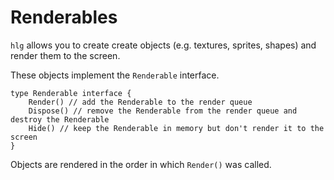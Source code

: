 
# Renderables



`hlg` allows you to create create objects (e.g. textures, sprites, shapes) and render them to the screen.

These objects implement the `Renderable` interface.

```golang
type Renderable interface {
	Render() // add the Renderable to the render queue
	Dispose() // remove the Renderable from the render queue and destroy the Renderable
	Hide() // keep the Renderable in memory but don't render it to the screen
}
```

Objects are rendered in the order in which `Render()` was called.

